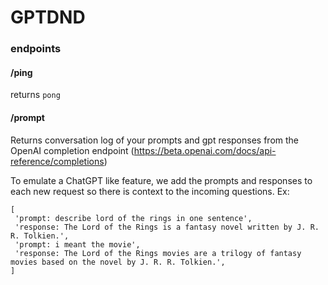 # GPTDND

### endpoints

#### /ping

returns `pong`

#### /prompt

Returns conversation log of your prompts and gpt responses from the OpenAI completion endpoint (https://beta.openai.com/docs/api-reference/completions)

To emulate a ChatGPT like feature, we add the prompts and responses
to each new request so there is context to the incoming questions.
Ex:

```
[
 'prompt: describe lord of the rings in one sentence',
 'response: The Lord of the Rings is a fantasy novel written by J. R. R. Tolkien.',
 'prompt: i meant the movie',
 'response: The Lord of the Rings movies are a trilogy of fantasy movies based on the novel by J. R. R. Tolkien.',
]
```
